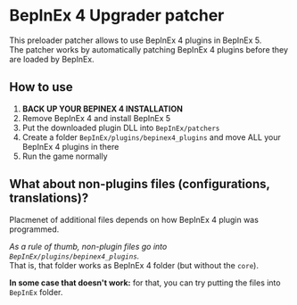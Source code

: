 # BepInEx 4 Upgrader patcher

This preloader patcher allows to use BepInEx 4 plugins in BepInEx 5.  
The patcher works by automatically patching BepInEx 4 plugins before they are loaded by BepInEx.

## How to use

1. **BACK UP YOUR BEPINEX 4 INSTALLATION**
2. Remove BepInEx 4 and install BepInEx 5
3. Put the downloaded plugin DLL into `BepInEx/patchers`
4. Create a folder `BepInEx/plugins/bepinex4_plugins` and move ALL your BepInEx 4 plugins in there
5. Run the game normally

## What about non-plugins files (configurations, translations)?

Placmenet of additional files depends on how BepInEx 4 plugin was programmed.  

*As a rule of thumb, non-plugin files go into `BepInEx/plugins/bepinex4_plugins`.*  
That is, that folder works as BepInEx 4 folder (but without the `core`).

**In some case that doesn't work:** for that, you can try putting the files into `BepInEx` folder.
